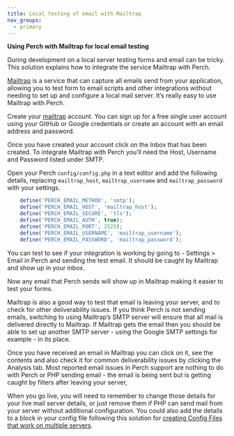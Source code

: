 ```yaml
---
title: Local testing of email with Mailtrap
nav_groups:
  - primary
---
```


**Using Perch with Mailtrap for local email testing**

During development on a local server testing forms and email can be tricky. This solution explains how to integrate the service Mailtrap with Perch.

[Mailtrap](https://mailtrap.io) is a service that can capture all emails send from your application, allowing you to test form to email scripts and other integrations without needing to set up and configure a local mail server. It’s really easy to use Mailtrap with Perch.

Create your [mailtrap](https://mailtrap.io) account. You can sign up for a free single user account using your GitHub or Google credentials or create an account with an email address and password.

Once you have created your account click on the Inbox that has been created. To integrate Mailtrap with Perch you’ll need the Host, Username and Password listed under SMTP.

Open your Perch `config/config.php` in a text editor and add the following details, replacing `mailtrap_host`, `mailtrap_username` and `mailtrap_password` with your settings.

```php
    define('PERCH_EMAIL_METHOD', 'smtp');
    define('PERCH_EMAIL_HOST', 'mailtrap_host');
    define('PERCH_EMAIL_SECURE', 'tls');
    define('PERCH_EMAIL_AUTH', true);
    define('PERCH_EMAIL_PORT', 2525);
    define('PERCH_EMAIL_USERNAME', 'mailtrap_username');
    define('PERCH_EMAIL_PASSWORD', 'mailtrap_password');
```

You can test to see if your integration is working by going to - Settings > Email in Perch and sending the test email. It should be caught by Mailtrap and show up in your inbox.

Now any email that Perch sends will show up in Mailtrap making it easier to test your forms.

Mailtrap is also a good way to test that email is leaving your server, and to check for other deliverability issues. If you think Perch is not sending emails, switching to using Mailtrap’s SMTP server will ensure that all mail is delivered directly to Mailtrap. If Mailtrap gets the email then you should be able to set up another SMTP server - using the Google SMTP settings for example - in its place.

Once you have received an email in Mailtrap you can click on it, see the contents and also check it for common deliverability issues by clicking the Analysis tab. Most reported email issues in Perch support are nothing to do with Perch or PHP sending email - the email is being sent but is getting caught by filters after leaving your server,

When you go live, you will need to remember to change those details for your live mail server details, or just remove them if PHP can send mail from your server without additional configuration. You could also add the details to a block in your config file following this solution for [creating Config Files that work on multiple servers](/perch/building/servers/multiple-server-config).
